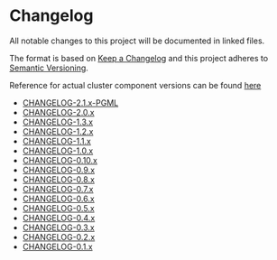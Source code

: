 # Changelog

All notable changes to this project will be documented in linked files.

The format is based on [Keep a Changelog](http://keepachangelog.com/en/1.0.0/)
and this project adheres to [Semantic Versioning](http://semver.org/spec/v2.0.0.html).

Reference for actual cluster component versions can be found [here](docs/home/COMPONENTS.md)

- [CHANGELOG-2.1.x-PGML](./docs/changelogs/CHANGELOG-2.1-PGML.md)
- [CHANGELOG-2.0.x](./docs/changelogs/CHANGELOG-2.0.md)
- [CHANGELOG-1.3.x](./docs/changelogs/CHANGELOG-1.3.md)
- [CHANGELOG-1.2.x](./docs/changelogs/CHANGELOG-1.2.md)
- [CHANGELOG-1.1.x](./docs/changelogs/CHANGELOG-1.1.md)
- [CHANGELOG-1.0.x](./docs/changelogs/CHANGELOG-1.0.md)
- [CHANGELOG-0.10.x](./docs/changelogs/CHANGELOG-0.10.md)
- [CHANGELOG-0.9.x](./docs/changelogs/CHANGELOG-0.9.md)
- [CHANGELOG-0.8.x](./docs/changelogs/CHANGELOG-0.8.md)
- [CHANGELOG-0.7.x](./docs/changelogs/CHANGELOG-0.7.md)
- [CHANGELOG-0.6.x](./docs/changelogs/CHANGELOG-0.6.md)
- [CHANGELOG-0.5.x](./docs/changelogs/CHANGELOG-0.5.md)
- [CHANGELOG-0.4.x](./docs/changelogs/CHANGELOG-0.4.md)
- [CHANGELOG-0.3.x](./docs/changelogs/CHANGELOG-0.3.md)
- [CHANGELOG-0.2.x](./docs/changelogs/CHANGELOG-0.2.md)
- [CHANGELOG-0.1.x](./docs/changelogs/CHANGELOG-0.1.md)

